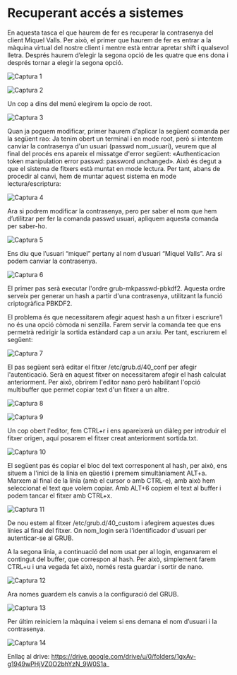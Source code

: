 # Recuperant accés a sistemes
 

En aquesta tasca el que haurem de fer es recuperar la contrasenya del client Miquel Valls.
Per això, el primer que haurem de fer es entrar a la màquina virtual del nostre client i mentre està entrar apretar shift i qualsevol lletra. Després haurem d’elegir la segona opció de les  quatre que ens dona i després
tornar a elegir la segona opció.

![Captura 1](img./Captura1.png)

![Captura 2](img./Captura2.png)

Un cop a dins del menú elegirem la opcio de root.

![Captura 3](img./Captura3.png)

Quan ja poguem modificar, primer haurem d'aplicar la següent comanda per la següent rao:
Ja tenim obert un terminal i en mode root, però si intentem canviar la contrasenya d'un usuari (passwd nom_usuari), veurem que al final del procés ens apareix el missatge d'error següent: «Authenticacion token manipulation
error passwd: password unchanged». Això és degut a que el sistema de fitxers està muntat en mode lectura. Per tant, abans de procedir al canvi, hem de muntar aquest sistema en mode lectura/escriptura:


![Captura 4](img./Captura4.png)

Ara si podrem modificar la contrasenya, pero per saber el nom que hem d’utilitzar per fer la comanda passwd usuari, apliquem aquesta comanda per saber-ho.

![Captura 5](img./Captura5.png)

Ens diu que l’usuari “miquel” pertany al nom d’usuari “Miquel Valls”.
Ara sí podem canviar la contrasenya.

![Captura 6](img./Captura6.png)

El primer pas serà executar l'ordre grub-mkpasswd-pbkdf2. Aquesta ordre serveix per generar un hash a partir d'una contrasenya, utilitzant la funció criptogràfica PBKDF2.

El problema és que necessitarem afegir aquest hash a un fitxer i escriure'l no és una opció còmoda ni senzilla. Farem servir la comanda tee que ens permetrà redirigir la sortida estàndard cap a un arxiu. Per tant, 
escriurem el següent:

![Captura 7](img./Captura7.png)

El pas següent serà editar el fitxer /etc/grub.d/40_conf per afegir l'autenticació. Serà en aquest fitxer on necessitarem afegir el hash calculat anteriorment. Per això, obrirem l'editor nano però habilitant l'opció 
multibuffer que permet copiar text d'un fitxer a un altre.

![Captura 8](img./Captura8.png)

![Captura 9](img./Captura9.png)

Un cop obert l'editor, fem CTRL+r i ens apareixerà un diàleg per introduir el fitxer origen, aquí posarem el fitxer creat anteriorment sortida.txt.

![Captura 10](img./Captura10.png)

El següent pas és copiar el bloc del text corresponent al hash, per això, ens situem a l'inici de la línia en qüestió i premem simultàniament ALT+a. Marxem al final de la línia (amb el cursor o amb CTRL-e), amb això hem 
seleccionat el text que volem copiar. Amb ALT+6 copiem el text al buffer i podem tancar el fitxer amb CTRL+x.

![Captura 11](img./Captura11.png)

De nou estem al fitxer /etc/grub.d/40_custom i afegirem aquestes dues línies al final del fitxer. On nom_login serà l'identificador d'usuari per autenticar-se al GRUB.

A la segona línia, a continuació del nom usat per al login, enganxarem el contingut del buffer, que correspon al hash. Per això, simplement farem CTRL+u i una vegada fet això, només resta guardar i sortir de nano.

![Captura 12](img./Captura12.png)

Ara nomes guardem els canvis a la configuració del GRUB.

![Captura 13](img./Captura13.png)

Per últim reiniciem la màquina i veiem si ens demana el nom d’usuari i la contrasenya.

![Captura 14](img./Captura14.png)

Enllaç al drive: https://drive.google.com/drive/u/0/folders/1gxAv-g1949wPHjVZ0O2bhYzN_9W0S1a_
